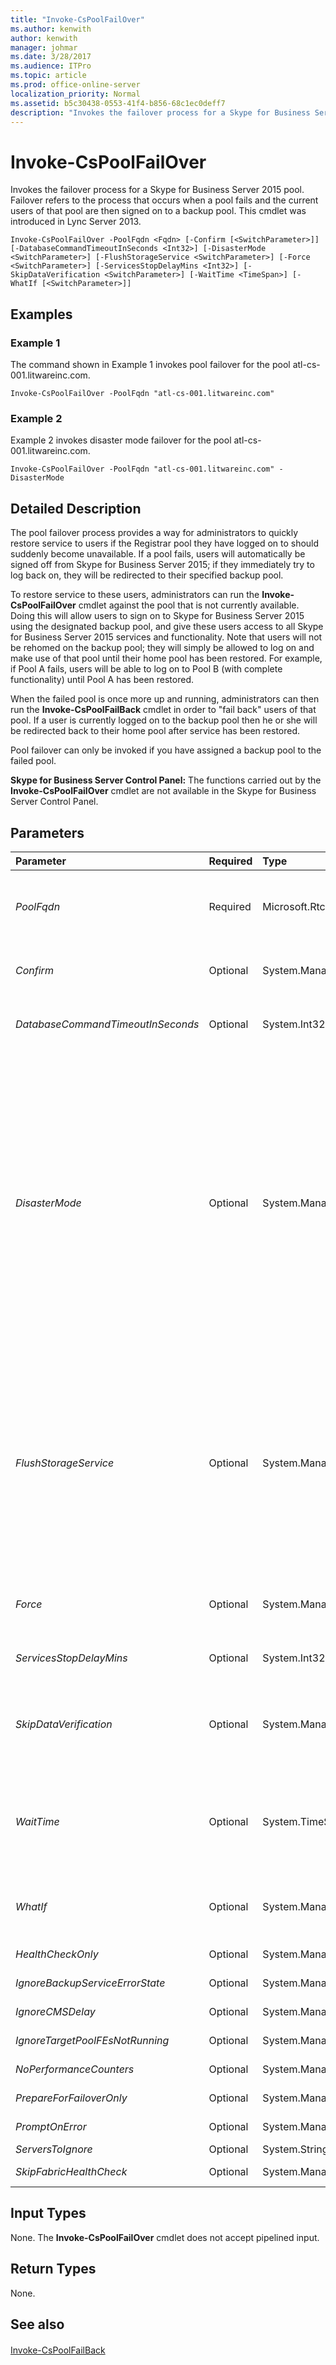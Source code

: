 ```yaml
---
title: "Invoke-CsPoolFailOver"
ms.author: kenwith
author: kenwith
manager: johmar
ms.date: 3/28/2017
ms.audience: ITPro
ms.topic: article
ms.prod: office-online-server
localization_priority: Normal
ms.assetid: b5c30438-0553-41f4-b856-68c1ec0deff7
description: "Invokes the failover process for a Skype for Business Server 2015 pool. Failover refers to the process that occurs when a pool fails and the current users of that pool are then signed on to a backup pool. This cmdlet was introduced in Lync Server 2013."
---
```


# Invoke-CsPoolFailOver
 
Invokes the failover process for a Skype for Business Server 2015 pool. Failover refers to the process that occurs when a pool fails and the current users of that pool are then signed on to a backup pool. This cmdlet was introduced in Lync Server 2013.
  
```
Invoke-CsPoolFailOver -PoolFqdn <Fqdn> [-Confirm [<SwitchParameter>]] [-DatabaseCommandTimeoutInSeconds <Int32>] [-DisasterMode <SwitchParameter>] [-FlushStorageService <SwitchParameter>] [-Force <SwitchParameter>] [-ServicesStopDelayMins <Int32>] [-SkipDataVerification <SwitchParameter>] [-WaitTime <TimeSpan>] [-WhatIf [<SwitchParameter>]]

```

## Examples
<a name="Examples"> </a>

### Example 1

The command shown in Example 1 invokes pool failover for the pool atl-cs-001.litwareinc.com.
  
```
Invoke-CsPoolFailOver -PoolFqdn "atl-cs-001.litwareinc.com"
```

### Example 2

Example 2 invokes disaster mode failover for the pool atl-cs-001.litwareinc.com.
  
```
Invoke-CsPoolFailOver -PoolFqdn "atl-cs-001.litwareinc.com" -DisasterMode
```

## Detailed Description
<a name="DetailedDescription"> </a>

The pool failover process provides a way for administrators to quickly restore service to users if the Registrar pool they have logged on to should suddenly become unavailable. If a pool fails, users will automatically be signed off from Skype for Business Server 2015; if they immediately try to log back on, they will be redirected to their specified backup pool.
  
To restore service to these users, administrators can run the **Invoke-CsPoolFailOver** cmdlet against the pool that is not currently available. Doing this will allow users to sign on to Skype for Business Server 2015 using the designated backup pool, and give these users access to all Skype for Business Server 2015 services and functionality. Note that users will not be rehomed on the backup pool; they will simply be allowed to log on and make use of that pool until their home pool has been restored. For example, if Pool A fails, users will be able to log on to Pool B (with complete functionality) until Pool A has been restored.
  
When the failed pool is once more up and running, administrators can then run the **Invoke-CsPoolFailBack** cmdlet in order to "fail back" users of that pool. If a user is currently logged on to the backup pool then he or she will be redirected back to their home pool after service has been restored.
  
Pool failover can only be invoked if you have assigned a backup pool to the failed pool.
  
 **Skype for Business Server Control Panel:** The functions carried out by the **Invoke-CsPoolFailOver** cmdlet are not available in the Skype for Business Server Control Panel.
  
## Parameters
<a name="DetailedDescription"> </a>

|**Parameter**|**Required**|**Type**|**Description**|
|:-----|:-----|:-----|:-----|
| _PoolFqdn_ <br/> |Required  <br/> |Microsoft.Rtc.Management.Deploy.Fqdn  <br/> |Fully qualified domain name of the pool being failed over from. For example:  <br/>  `-PoolFqdn "atl-cs-001.litwareinc.com"` <br/> |
| _Confirm_ <br/> |Optional  <br/> |System.Management.Automation.SwitchParameter  <br/> |Prompts you for confirmation before executing the command.  <br/> |
| _DatabaseCommandTimeoutInSeconds_ <br/> |Optional  <br/> |System.Int32  <br/> |The amount of time to wait, in seconds, for database commands to time out.  <br/> |
| _DisasterMode_ <br/> |Optional  <br/> |System.Management.Automation.SwitchParameter  <br/> |When present, indicates that failover is being performed in "disaster mode." If a pool is no longer accessible the only way to restore full functionality to users in that pool is to fail over the pool by using the DisasterMode parameter.  <br/> If this parameter is not present that means that the pool is still up and running and that failover occurred by administrator choice; for example, the pool might temporarily be failed over in order to do hardware or software upgrades on the server.  <br/> |
| _FlushStorageService_ <br/> |Optional  <br/> |System.Management.Automation.SwitchParameter  <br/> |When specified, the **Invoke-CsPoolFailOver** cmdlet will both fail over all the users in the pool, and call the[Invoke-CsStorageServiceFlush](invoke-csstorageserviceflush.md) cmdlet to flush the storage service database on each Front End server in the pool. Flushing a database involves writing all the queued data to disk, and then clearing the database cache. <br/> |
| _Force_ <br/> |Optional  <br/> |System.Management.Automation.SwitchParameter  <br/> |Suppresses the display of any non-fatal error message that might arise when running the command.  <br/> |
| _ServicesStopDelayMins_ <br/> |Optional  <br/> |System.Int32  <br/> |Specifies a number of minutes to wait for the services to stop.  <br/> |
| _SkipDataVerification_ <br/> |Optional  <br/> |System.Management.Automation.SwitchParameter  <br/> |When included in a command, Invoke-CsPoolFailback will proceed with the failback operation without first verifying data integrity.  <br/> |
| _WaitTime_ <br/> |Optional  <br/> |System.TimeSpan  <br/> |Specifies the amount of time (in seconds) that the cmdlet will wait before assuming that the data has been synced from the failed-over pool to the backup pool.  <br/> |
| _WhatIf_ <br/> |Optional  <br/> |System.Management.Automation.SwitchParameter  <br/> |Describes what would happen if you executed the command without actually executing the command.  <br/> |
| _HealthCheckOnly_ <br/> |Optional  <br/> |System.Management.Automation.SwitchParameter  <br/> |PARAMVALUE: SwitchParameter  <br/> |
| _IgnoreBackupServiceErrorState_ <br/> |Optional  <br/> |System.Management.Automation.SwitchParameter  <br/> |PARAMVALUE: SwitchParameter  <br/> |
| _IgnoreCMSDelay_ <br/> |Optional  <br/> |System.Management.Automation.SwitchParameter  <br/> |PARAMVALUE: SwitchParameter  <br/> |
| _IgnoreTargetPoolFEsNotRunning_ <br/> |Optional  <br/> |System.Management.Automation.SwitchParameter  <br/> |PARAMVALUE: SwitchParameter  <br/> |
| _NoPerformanceCounters_ <br/> |Optional  <br/> |System.Management.Automation.SwitchParameter  <br/> |PARAMVALUE: SwitchParameter  <br/> |
| _PrepareForFailoverOnly_ <br/> |Optional  <br/> |System.Management.Automation.SwitchParameter  <br/> |PARAMVALUE: SwitchParameter  <br/> |
| _PromptOnError_ <br/> |Optional  <br/> |System.Management.Automation.SwitchParameter  <br/> |PARAMVALUE: SwitchParameter  <br/> |
| _ServersToIgnore_ <br/> |Optional  <br/> |System.String   <br/> |PARAMVALUE: String   <br/> |
| _SkipFabricHealthCheck_ <br/> |Optional  <br/> |System.Management.Automation.SwitchParameter  <br/> |PARAMVALUE: SwitchParameter  <br/> |
   
## Input Types
<a name="InputTypes"> </a>

None. The **Invoke-CsPoolFailOver** cmdlet does not accept pipelined input.
  
## Return Types
<a name="ReturnTypes"> </a>

None.
  
## See also
<a name="ReturnTypes"> </a>

#### 

[Invoke-CsPoolFailBack](invoke-cspoolfailback.md)

